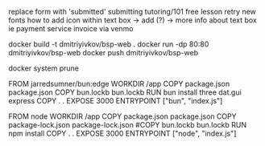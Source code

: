 replace form with 'submitted' submitting
tutoring/101
free lesson
retry new fonts
how to add icon within text box -> add (?) -> more info about text box ie payment service
invoice via venmo


docker build -t dmitriyivkov/bsp-web .
docker run -dp 80:80 dmitriyivkov/bsp-web
docker push dmitriyivkov/bsp-web

docker system prune

FROM jarredsumner/bun:edge
WORKDIR /app
COPY package.json package.json
COPY bun.lockb bun.lockb
RUN bun install three dat.gui express
COPY . .
EXPOSE 3000
ENTRYPOINT ["bun", "index.js"]

FROM node
WORKDIR /app
COPY package.json package.json
COPY package-lock.json package-lock.json
#COPY bun.lockb bun.lockb
RUN npm install
COPY . .
EXPOSE 3000
ENTRYPOINT ["node", "index.js"]
